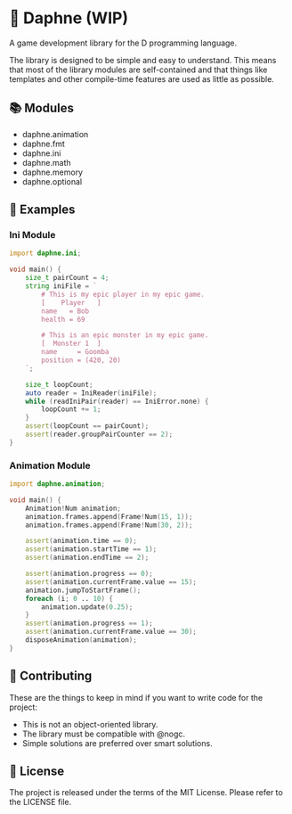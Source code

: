 # 🦆 Daphne (WIP)

A game development library for the D programming language.

The library is designed to be simple and easy to understand.
This means that most of the library modules are self-contained and that things like templates and other compile-time features are used as little as possible.

## 📚 Modules

* daphne.animation
* daphne.fmt
* daphne.ini
* daphne.math
* daphne.memory
* daphne.optional

## 📝 Examples

### Ini Module

```d
import daphne.ini;

void main() {
    size_t pairCount = 4;
    string iniFile = `
        # This is my epic player in my epic game.
        [    Player   ]
        name   = Bob
        health = 69

        # This is an epic monster in my epic game.
        [  Monster 1  ]
        name     = Goomba
        position = (420, 20)
    `;

    size_t loopCount;
    auto reader = IniReader(iniFile);
    while (readIniPair(reader) == IniError.none) {
        loopCount += 1;
    }
    assert(loopCount == pairCount);
    assert(reader.groupPairCounter == 2);
}
```

### Animation Module

```d
import daphne.animation;

void main() {
    Animation!Num animation;
    animation.frames.append(Frame!Num(15, 1));
    animation.frames.append(Frame!Num(30, 2));

    assert(animation.time == 0);
    assert(animation.startTime == 1);
    assert(animation.endTime == 2);

    assert(animation.progress == 0);
    assert(animation.currentFrame.value == 15);
    animation.jumpToStartFrame();
    foreach (i; 0 .. 10) {
        animation.update(0.25);
    }
    assert(animation.progress == 1);
    assert(animation.currentFrame.value == 30);
    disposeAnimation(animation);
}
```

## 📎 Contributing

These are the things to keep in mind if you want to write code for the project:

- This is not an object-oriented library.
- The library must be compatible with @nogc.
- Simple solutions are preferred over smart solutions.

## 📌 License

The project is released under the terms of the MIT License.
Please refer to the LICENSE file.
